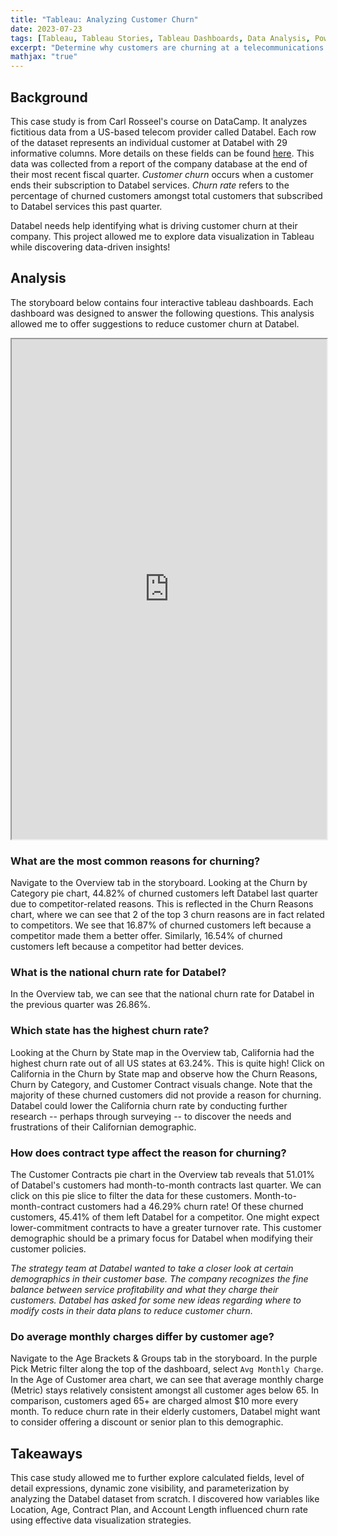 ```yaml
---
title: "Tableau: Analyzing Customer Churn"
date: 2023-07-23
tags: [Tableau, Tableau Stories, Tableau Dashboards, Data Analysis, Power Insights]
excerpt: "Determine why customers are churning at a telecommunications company"
mathjax: "true"
---
```


## Background
This case study is from Carl Rosseel's course on DataCamp. It analyzes fictitious data from a US-based telecom provider called Databel. Each row of the dataset represents an individual customer at Databel with 29 informative columns. More details on these fields can be found [here](https://assets.datacamp.com/production/repositories/5952/datasets/060f0299a782a1bdb3fd21a801a58b03190c4163/Metadata%20-%20Case%20study_%20Analyzing%20customer%20churn%20in%20Tableau.pdf). This data was collected from a report of the company database at the end of their most recent fiscal quarter. *Customer churn* occurs when a customer ends their subscription to Databel services. *Churn rate* refers to the percentage of churned customers amongst total customers that subscribed to Databel services this past quarter.

Databel needs help identifying what is driving customer churn at their company. This project allowed me to explore data visualization in Tableau while discovering data-driven insights!

## Analysis
The storyboard below contains four interactive tableau dashboards. Each dashboard was designed to answer the following questions. This analysis allowed me to offer suggestions to reduce customer churn at Databel.

<iframe src="https://public.tableau.com/views/Databel_16901696093370/CustomerChurnAnalysis?:showVizHome=no&:embed=true" width="100%" height="800"></iframe>

### What are the most common reasons for churning?
Navigate to the Overview tab in the storyboard. Looking at the Churn by Category pie chart, 44.82% of churned customers left Databel last quarter due to competitor-related reasons. This is reflected in the Churn Reasons chart, where we can see that 2 of the top 3 churn reasons are in fact related to competitors. We see that 16.87% of churned customers left because a competitor made them a better offer. Similarly, 16.54% of churned customers left because a competitor had better devices.

### What is the national churn rate for Databel?
In the Overview tab, we can see that the national churn rate for Databel in the previous quarter was 26.86%.

### Which state has the highest churn rate?
Looking at the Churn by State map in the Overview tab, California had the highest churn rate out of all US states at 63.24%. This is quite high! Click on California in the Churn by State map and observe how the Churn Reasons, Churn by Category, and Customer Contract visuals change. Note that the majority of these churned customers did not provide a reason for churning. Databel could lower the California churn rate by conducting further research -- perhaps through surveying -- to discover the needs and frustrations of their Californian demographic.

### How does contract type affect the reason for churning?
The Customer Contracts pie chart in the Overview tab reveals that 51.01% of Databel's customers had month-to-month contracts last quarter. We can click on this pie slice to filter the data for these customers. Month-to-month-contract customers had a 46.29% churn rate! Of these churned customers, 45.41% of them left Databel for a competitor. One might expect lower-commitment contracts to have a greater turnover rate. This customer demographic should be a primary focus for Databel when modifying their customer policies.

*The strategy team at Databel wanted to take a closer look at certain demographics in their customer base. The company recognizes the fine balance between service profitability and what they charge their customers. Databel has asked for some new ideas regarding where to modify costs in their data plans to reduce customer churn.*

### Do average monthly charges differ by customer age?
Navigate to the Age Brackets & Groups tab in the storyboard. In the purple Pick Metric filter along the top of the dashboard, select `Avg Monthly Charge`. In the Age of Customer area chart, we can see that average monthly charge (Metric) stays relatively consistent amongst all customer ages below 65. In comparison, customers aged 65+ are charged almost $10 more every month. To reduce churn rate in their elderly customers, Databel might want to consider offering a discount or senior plan to this demographic.

## Takeaways
This case study allowed me to further explore calculated fields, level of detail expressions, dynamic zone visibility, and parameterization by analyzing the Databel dataset from scratch. I discovered how variables like Location, Age, Contract Plan, and Account Length influenced churn rate using effective data visualization strategies.
